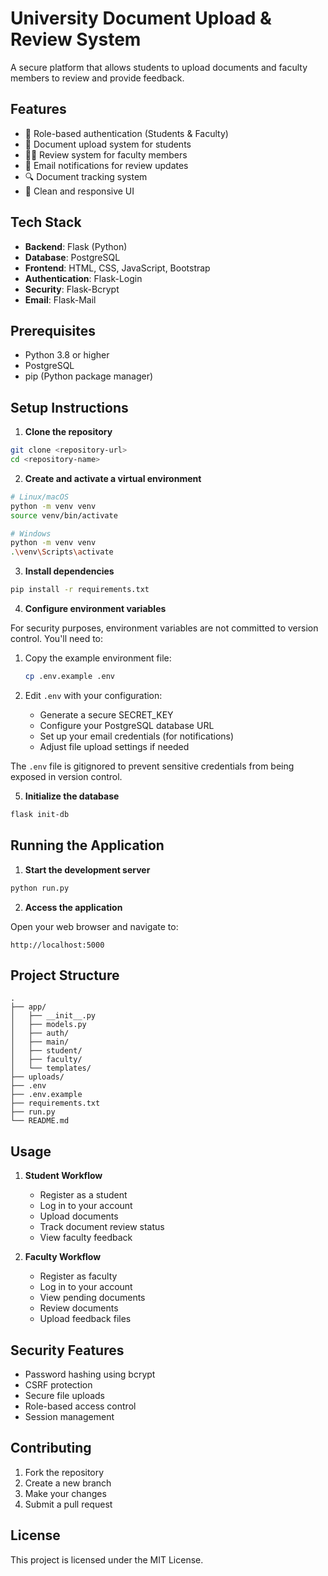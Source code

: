 # University Document Upload & Review System

A secure platform that allows students to upload documents and faculty members to review and provide feedback.

## Features

- 🔐 Role-based authentication (Students & Faculty)
- 📄 Document upload system for students
- 👨‍🏫 Review system for faculty members
- 📧 Email notifications for review updates
- 🔍 Document tracking system
- 🎯 Clean and responsive UI

## Tech Stack

- **Backend**: Flask (Python)
- **Database**: PostgreSQL
- **Frontend**: HTML, CSS, JavaScript, Bootstrap
- **Authentication**: Flask-Login
- **Security**: Flask-Bcrypt
- **Email**: Flask-Mail

## Prerequisites

- Python 3.8 or higher
- PostgreSQL
- pip (Python package manager)

## Setup Instructions

1. **Clone the repository**

```bash
git clone <repository-url>
cd <repository-name>
```

2. **Create and activate a virtual environment**

```bash
# Linux/macOS
python -m venv venv
source venv/bin/activate

# Windows
python -m venv venv
.\venv\Scripts\activate
```

3. **Install dependencies**

```bash
pip install -r requirements.txt
```

4. **Configure environment variables**

For security purposes, environment variables are not committed to version control. You'll need to:

1. Copy the example environment file:
   ```bash
   cp .env.example .env
   ```

2. Edit `.env` with your configuration:
   - Generate a secure SECRET_KEY
   - Configure your PostgreSQL database URL
   - Set up your email credentials (for notifications)
   - Adjust file upload settings if needed

The `.env` file is gitignored to prevent sensitive credentials from being exposed in version control.

5. **Initialize the database**

```bash
flask init-db
```

## Running the Application

1. **Start the development server**

```bash
python run.py
```

2. **Access the application**

Open your web browser and navigate to:
```
http://localhost:5000
```

## Project Structure

```
.
├── app/
│   ├── __init__.py
│   ├── models.py
│   ├── auth/
│   ├── main/
│   ├── student/
│   ├── faculty/
│   └── templates/
├── uploads/
├── .env
├── .env.example
├── requirements.txt
├── run.py
└── README.md
```

## Usage

1. **Student Workflow**
   - Register as a student
   - Log in to your account
   - Upload documents
   - Track document review status
   - View faculty feedback

2. **Faculty Workflow**
   - Register as faculty
   - Log in to your account
   - View pending documents
   - Review documents
   - Upload feedback files

## Security Features

- Password hashing using bcrypt
- CSRF protection
- Secure file uploads
- Role-based access control
- Session management

## Contributing

1. Fork the repository
2. Create a new branch
3. Make your changes
4. Submit a pull request

## License

This project is licensed under the MIT License.
